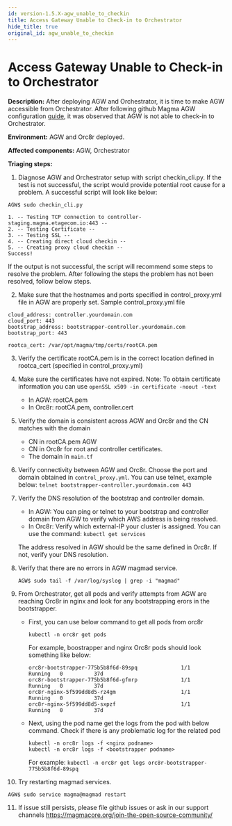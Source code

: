 ```yaml
---
id: version-1.5.X-agw_unable_to_checkin
title: Access Gateway Unable to Check-in to Orchestrator
hide_title: true
original_id: agw_unable_to_checkin
---
```

# Access Gateway Unable to Check-in to Orchestrator

**Description:** After deploying AGW and Orchestrator, it is time to make AGW accessible from Orchestrator. After following github Magma AGW configuration [guide](../../lte/deploy_config_agw), it was observed that AGW is not able to check-in to Orchestrator.

**Environment:** AGW and Orc8r deployed.

**Affected components:** AGW, Orchestrator

**Triaging steps:**

1. Diagnose AGW and Orchestrator setup with script checkin_cli.py. If the test is not successful, the script would provide potential root cause for a problem. A successful script will look like below:

```
AGW$ sudo checkin_cli.py

1. -- Testing TCP connection to controller-staging.magma.etagecom.io:443 --
2. -- Testing Certificate --
3. -- Testing SSL --
4. -- Creating direct cloud checkin --
5. -- Creating proxy cloud checkin --
Success!
```

If the output is not successful, the script will recommend some steps to resolve the problem. After following the steps the problem has not been resolved, follow below steps.

2. Make sure that the hostnames and ports specified in control_proxy.yml file in AGW are properly set.
Sample control_proxy.yml file

```
cloud_address: controller.yourdomain.com
cloud_port: 443
bootstrap_address: bootstrapper-controller.yourdomain.com
bootstrap_port: 443

rootca_cert: /var/opt/magma/tmp/certs/rootCA.pem
```

3. Verify the certificate rootCA.pem is in the correct location defined in rootca_cert (specified in control_proxy.yml)

4. Make sure the certificates have not expired.
    Note: To obtain certificate information you can use `openSSL x509 -in certificate -noout -text`
    - In AGW: rootCA.pem
    - In Orc8r: rootCA.pem, controller.cert

5. Verify the domain is consistent across AGW and Orc8r and the CN matches with the domain
    - CN in rootCA.pem AGW
    - CN in Orc8r for root and controller certificates.
    - The domain in `main.tf`

6. Verify connectivity between AGW and Orc8r.  Choose the port and domain obtained in `control_proxy.yml`. You can use telnet, example below:
	`telnet bootstrapper-controller.yourdomain.com 443`


7. Verify the DNS resolution of the bootstrap and controller domain.
    - In AGW: You can ping or telnet to your bootstrap and controller domain from AGW to verify which AWS address is being resolved.
    - In Orc8r: Verify which external-IP your cluster is assigned. You can use the command: `kubectl get services`

	The address resolved in AGW should be the same defined in Orc8r. If not,  verify your DNS resolution.


8. Verify that there are no errors in AGW magmad service.

    `AGW$ sudo tail -f /var/log/syslog | grep -i "magmad"`


9. From Orchestrator, get all pods and verify attempts from AGW are reaching Orc8r in nginx and look for any bootstrapping erors in the bootstrapper.

    - First, you can use below command to get all pods from orc8r
        ```
        kubectl -n orc8r get pods
        ```
        For example, boostrapper and nginx Orc8r pods should look something like below:

        ```
        orc8r-bootstrapper-775b5b8f6d-89spq              1/1     Running   0          37d
        orc8r-bootstrapper-775b5b8f6d-gfmrp              1/1     Running   0          37d
        orc8r-nginx-5f599dd8d5-rz4gm                     1/1     Running   0          37d
        orc8r-nginx-5f599dd8d5-sxpzf                     1/1     Running   0          37d
        ```

    - Next, using the pod name get the logs from the pod with below command. Check if there is any problematic log for the related pod

        ```
        kubectl -n orc8r logs -f <nginx podname>
        kubectl -n orc8r logs -f <bootstrapper podname>
        ```

        For example: `kubectl -n orc8r get logs orc8r-bootstrapper-775b5b8f6d-89spq`

10. Try restarting magmad services.
```
AGW$ sudo service magma@magmad restart
```

11. If issue still persists, please  file github issues or ask in our support channels <https://magmacore.org/join-the-open-source-community/>
